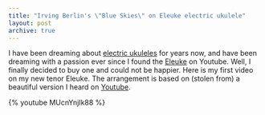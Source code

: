 ```yaml
---
title: "Irving Berlin's \"Blue Skies\" on Eleuke electric ukulele"
layout: post
archive: true
---
```


I have been dreaming about <a href="{{ site.url }}/blog/video-i-made-a-4-electric-ukulele/">electric ukuleles</a> for years now, and have been dreaming with a passion ever since I found the <a href="http://www.eleukeusa.com/">Eleuke</a> on Youtube. Well, I finally decided to buy one and could not be happier. Here is my first video on my new tenor Eleuke. The arrangement is based on (stolen from) a beautiful version I heard on <a href="http://www.youtube.com/watch?v=1HeSS7-jW-E">Youtube</a>.

{% youtube MUcnYnjIk88 %}
